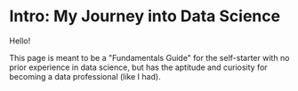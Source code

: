 # Intro: My Journey into Data Science

Hello! 

This page is meant to be a "Fundamentals Guide" for the self-starter with no prior experience in data science, but has the aptitude and curiosity for becoming a data professional (like I had).
